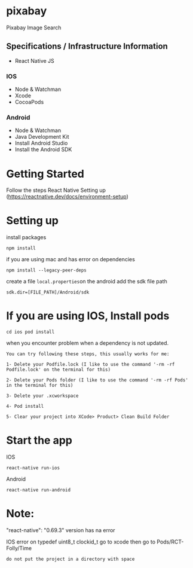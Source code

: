 # pixabay

Pixabay Image Search

## Specifications / Infrastructure Information

- React Native JS

### IOS

- Node & Watchman
- Xcode
- CocoaPods

### Android

- Node & Watchman
- Java Development Kit
- Install Android Studio
- Install the Android SDK

# Getting Started

Follow the steps React Native Setting up (https://reactnative.dev/docs/environment-setup)

# Setting up

install packages

```
npm install

```

if you are using mac and has error on dependencies

```
npm install --legacy-peer-deps
```

create a file `local.properties`on the android
add the sdk file path

```
sdk.dir=[FILE_PATH]/Android/sdk
```

# If you are using IOS, Install pods

```
cd ios pod install

```

when you encounter problem when a dependency is not updated.

```
You can try following these steps, this usually works for me:

1- Delete your Podfile.lock (I like to use the command '-rm -rf Podfile.lock' on the terminal for this)

2- Delete your Pods folder (I like to use the command '-rm -rf Pods' in the terminal for this)

3- Delete your .xcworkspace

4- Pod install

5- Clear your project into XCode> Product> Clean Build Folder
```

# Start the app

IOS

```
react-native run-ios

```

Android

```
react-native run-android

```

# Note:

"react-native": "0.69.3" version has na error

IOS error on typedef uint8_t clockid_t
go to xcode then go to Pods/RCT-Folly/Time

```
do not put the project in a directory with space

```

